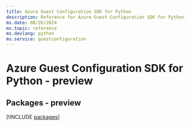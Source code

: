 ```yaml
---
title: Azure Guest Configuration SDK for Python
description: Reference for Azure Guest Configuration SDK for Python
ms.date: 08/26/2024
ms.topic: reference
ms.devlang: python
ms.service: guestconfiguration
---
```

# Azure Guest Configuration SDK for Python - preview
## Packages - preview
[!INCLUDE [packages](guest-configuration-index.md)]